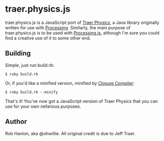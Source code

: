 traer.physics.js
================

traer.physics.js is a JavaScript port of [Traer Physics][0], a Java
library originally written for use with [Processing][1]. Similarly, the
main purpose of traer.physics.js is to be used with [Processing.js][2],
although I'm sure you could find a creative use of it to some other end.


Building
--------

Simple, just run build.rb:
  
    $ ruby build.rb

Or, if you'd like a minified version, minified by [Closure Compiler][3]:

    $ ruby build.rb --minify

That's it! You've now got a JavaScript version of Traer Physics that you
can use for your own nefarious purposes.

Author
------
Rob Hanlon, aka @ohwillie. All original credit is due to Jeff Traer.

[0]: http://www.cs.princeton.edu/~traer/physics/
[1]: http://processing.org/
[2]: http://processingjs.org/
[3]: http://closure-compiler.appspot.com/home
